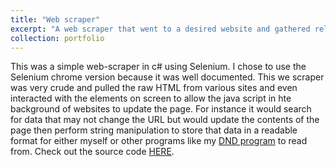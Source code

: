 ```yaml
---
title: "Web scraper"
excerpt: "A web scraper that went to a desired website and gathered relevant information and saved it to a JSON file when there was no API to be used"
collection: portfolio
---
```


This was a simple web-scraper in c# using Selenium. I chose to use the Selenium chrome version because it was well documented. This we scraper was very crude and pulled the raw HTML from various sites and even interacted with the elements on screen to allow the java script in hte background of websites to update the page. For instance it would search for data that may not change the URL but would update the contents of the page then perform string manipulation to store that data in a readable format for either myself or other programs like my [DND program](https://tkketron.github.io/portfolio/DnD-Done-Right/) to read from. Check out the source code [HERE](https://github.com/TKKetron/Web-Scraper/tree/master).